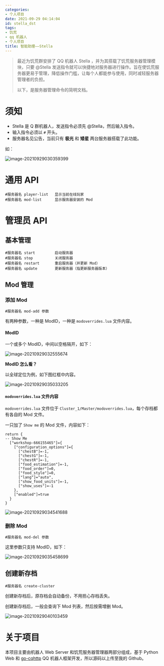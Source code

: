 ```yaml
---
categories:
- 个人项目
date: 2021-09-29 04:14:04
id: stella_dst
tags:
- 饥荒
- qq 机器人
- 个人项目
title: 智能助理——Stella
---
```


> 最近为饥荒群安排了 QQ 机器人 Stella ，并为其搭载了饥荒服务器管理模块，只要 @Stella 发送指令就可以快捷地对服务器进行操作。旨在使饥荒服务器更易于管理，降低操作门槛，让每个人都能参与使用，同时减轻服务器管理者的负担。
>
> 以下，是服务器管理命令的简明文档。

# 须知

- Stella 是 Q 群机器人，发送指令必须先 @Stella，然后输入指令。
- 输入指令必须以 `#` 开头。
- 服务器名见公告，当前只有 **极光** 和 **矮星** 两台服务器搭载了此功能。

<!-- more -->

如：

![image-20210929030359399](https://static.vksir.zone/img/image-20210929030359399.png)

# 通用 API

```
#服务器名 player-list	显示当前在线玩家
#服务器名 mod-list		显示服务器安装的 Mod
```

# 管理员 API

## 基本管理

```
#服务器名 start			启动服务器
#服务器名 stop			关闭服务器
#服务器名 restart		重启服务器（并更新 Mod）
#服务器名 update		更新服务器（指更新服务器版本）
```

## Mod 管理

### 添加 Mod

```
#服务器名 mod-add 参数
```

有两种参数，一种是 ModID，一种是 `modoverrides.lua` 文件内容。

#### ModID

一个或多个 ModID，中间以空格隔开，如下：

![image-20210929032555674](https://static.vksir.zone/img/image-20210929032555674.png)

**ModID 怎么看？**

以全球定位为例，如下图红框中内容。

![image-20210929035033205](https://static.vksir.zone/img/image-20210929035033205.png)

#### `modoverrides.lua` 文件内容

`modoverrides.lua` 文件位于 `Cluster_1/Master/modoverrides.lua`，每个存档都有各自的 Mod 文件。

一只加了 `Show me` 的 Mod 文件，内容如下：

```
return {
-- Show Me
  ["workshop-666155465"]={
    ["configuration_options"]={
      ["chestB"]=-1,
      ["chestG"]=-1,
      ["chestR"]=-1,
      ["food_estimation"]=-1,
      ["food_order"]=0,
      ["food_style"]=0,
      ["lang"]="auto",
      ["show_food_units"]=-1,
      ["show_uses"]=-1 
    },
    ["enabled"]=true 
  }
}
```

![image-20210929034541688](https://static.vksir.zone/img/image-20210929034541688.png)

### 删除 Mod

```
#服务器名 mod-del 参数
```

这里参数只支持 ModID，如下：

![image-20210929035458699](https://static.vksir.zone/img/image-20210929035458699.png)

## 创建新存档

```
#服务器名 create-cluster
```

创建新存档后，原存档会自动备份，不用担心存档丢失。

创建新存档后，一般会查询下 Mod 列表，然后按需增删 Mod。

![image-20210929040103459](https://static.vksir.zone/img/image-20210929040103459.png)

# 关于项目

本项目主要由机器人 Web Server 和饥荒服务器管理器两部分组成，基于 Python Web 和 [go-cqhttp](https://github.com/Mrs4s/go-cqhttp) QQ 机器人框架开发，所以源码以上传至我的 Github。
